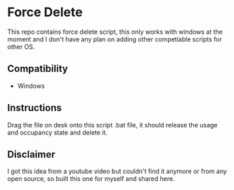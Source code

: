 # Force Delete
This repo contains force delete script, this only works with windows at the moment and I don't have any plan on adding other competiable scripts for other OS.
## Compatibility
- Windows
## Instructions
Drag the file on desk onto this script .bat file, it should release the usage and occupancy state and delete it.
## Disclaimer
I got this idea from a youtube video but couldn't find it anymore or from any open source, so built this one for myself and shared here.
